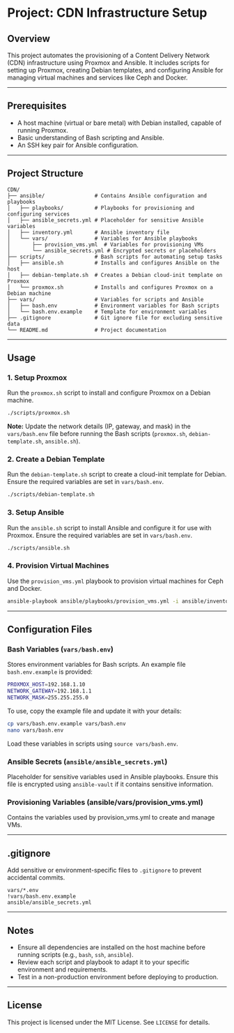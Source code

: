 # Project: CDN Infrastructure Setup

## Overview

This project automates the provisioning of a Content Delivery Network (CDN) infrastructure using Proxmox and Ansible. It includes scripts for setting up Proxmox, creating Debian templates, and configuring Ansible for managing virtual machines and services like Ceph and Docker.

---

## Prerequisites

- A host machine (virtual or bare metal) with Debian installed, capable of running Proxmox.
- Basic understanding of Bash scripting and Ansible.
- An SSH key pair for Ansible configuration.

---

## Project Structure

```
CDN/
├── ansible/                # Contains Ansible configuration and playbooks
│   ├── playbooks/          # Playbooks for provisioning and configuring services
│   ├── ansible_secrets.yml # Placeholder for sensitive Ansible variables
│   ├── inventory.yml       # Ansible inventory file
│   └── vars/               # Variables for Ansible playbooks
│       ├── provision_vms.yml  # Variables for provisioning VMs
│       └── ansible_secrets.yml # Encrypted secrets or placeholders
├── scripts/                # Bash scripts for automating setup tasks
│   ├── ansible.sh          # Installs and configures Ansible on the host
│   ├── debian-template.sh  # Creates a Debian cloud-init template on Proxmox
│   └── proxmox.sh          # Installs and configures Proxmox on a Debian machine
├── vars/                   # Variables for scripts and Ansible
│   ├── bash.env            # Environment variables for Bash scripts
│   └── bash.env.example    # Template for environment variables
├── .gitignore              # Git ignore file for excluding sensitive data
└── README.md               # Project documentation
```

---

## Usage

### 1. Setup Proxmox

Run the `proxmox.sh` script to install and configure Proxmox on a Debian machine.

```bash
./scripts/proxmox.sh
```

**Note:** Update the network details (IP, gateway, and mask) in the `vars/bash.env` file before running the Bash scripts (`proxmox.sh`, `debian-template.sh`, `ansible.sh`).

### 2. Create a Debian Template

Run the `debian-template.sh` script to create a cloud-init template for Debian. Ensure the required variables are set in `vars/bash.env`.

```bash
./scripts/debian-template.sh
```

### 3. Setup Ansible

Run the `ansible.sh` script to install Ansible and configure it for use with Proxmox. Ensure the required variables are set in `vars/bash.env`.

```bash
./scripts/ansible.sh
```

### 4. Provision Virtual Machines

Use the `provision_vms.yml` playbook to provision virtual machines for Ceph and Docker.

```bash
ansible-playbook ansible/playbooks/provision_vms.yml -i ansible/inventory.yml --user=ansible --private-key ~/.ssh/ansible-key
```

---

## Configuration Files

### Bash Variables (`vars/bash.env`)

Stores environment variables for Bash scripts. An example file `bash.env.example` is provided:

```bash
PROXMOX_HOST=192.168.1.10
NETWORK_GATEWAY=192.168.1.1
NETWORK_MASK=255.255.255.0
```

To use, copy the example file and update it with your details:

```bash
cp vars/bash.env.example vars/bash.env
nano vars/bash.env
```

Load these variables in scripts using `source vars/bash.env`.

### Ansible Secrets (`ansible/ansible_secrets.yml`)

Placeholder for sensitive variables used in Ansible playbooks. Ensure this file is encrypted using `ansible-vault` if it contains sensitive information.

### Provisioning Variables (ansible/vars/provision_vms.yml)
Contains the variables used by provision_vms.yml to create and manage VMs.

---

## .gitignore

Add sensitive or environment-specific files to `.gitignore` to prevent accidental commits.

```plaintext
vars/*.env
!vars/bash.env.example
ansible/ansible_secrets.yml
```

---

## Notes

- Ensure all dependencies are installed on the host machine before running scripts (e.g., `bash`, `ssh`, `ansible`).
- Review each script and playbook to adapt it to your specific environment and requirements.
- Test in a non-production environment before deploying to production.

---

## License

This project is licensed under the MIT License. See `LICENSE` for details.

